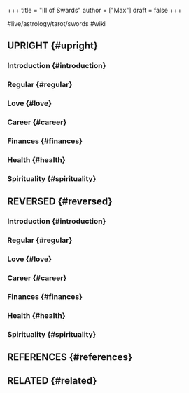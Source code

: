 +++
title = "III of Swards"
author = ["Max"]
draft = false
+++

\#live/astrology/tarot/swords #wiki


## UPRIGHT {#upright}


### Introduction {#introduction}


### Regular {#regular}


### Love {#love}


### Career {#career}


### Finances {#finances}


### Health {#health}


### Spirituality {#spirituality}


## REVERSED {#reversed}


### Introduction {#introduction}


### Regular {#regular}


### Love {#love}


### Career {#career}


### Finances {#finances}


### Health {#health}


### Spirituality {#spirituality}


## REFERENCES {#references}


## RELATED {#related}
